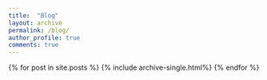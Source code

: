 ```yaml
---
title:  "Blog"
layout: archive
permalink: /blog/
author_profile: true
comments: true
---
```


{% for post in site.posts %}
  {% include archive-single.html%}
{% endfor %}
